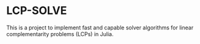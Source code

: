 # LCP-SOLVE

This is a project to implement fast and capable solver algorithms for linear complementarity problems (LCPs) in Julia.


